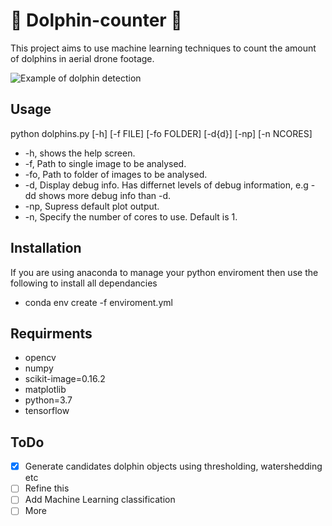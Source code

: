 # :dolphin: Dolphin-counter :dolphin:

This project aims to use machine learning techniques to count the amount of dolphins in aerial drone footage.

![Example of dolphin detection](https://raw.githubusercontent.com/lewisfish/dolphin-counter/master/example.png)

## Usage

python dolphins.py [-h] [-f FILE] [-fo FOLDER] [-d{d}] [-np] [-n NCORES]

- -h, shows the help screen.
- -f, Path to single image to be analysed.
- -fo, Path to folder of images to be analysed.
- -d, Display debug info. Has differnet levels of debug information, e.g -dd shows more debug info than -d.
- -np, Supress default plot output.
- -n, Specify the number of cores to use. Default is 1.

## Installation

If you are using anaconda to manage your python enviroment then use the following to install all dependancies

   - conda env create -f enviroment.yml

## Requirments
 
  - opencv
  - numpy
  - scikit-image=0.16.2
  - matplotlib
  - python=3.7
  - tensorflow

## ToDo
 - [x] Generate candidates dolphin objects using thresholding, watershedding etc
 - [ ] Refine this
 - [ ] Add Machine Learning classification
 - [ ] More
